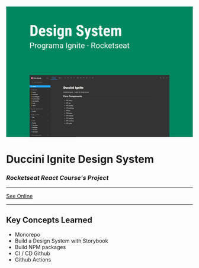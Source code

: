 ![My Image](design-system.png)

# Duccini Ignite Design System

### _Rocketseat React Course's Project_

---

[See Online](https://duccini.github.io/design-system/?path=/story/home--page)

---

## Key Concepts Learned

- Monorepo
- Build a Design System with Storybook
- Build NPM packages
- CI / CD Github
- Github Actions

